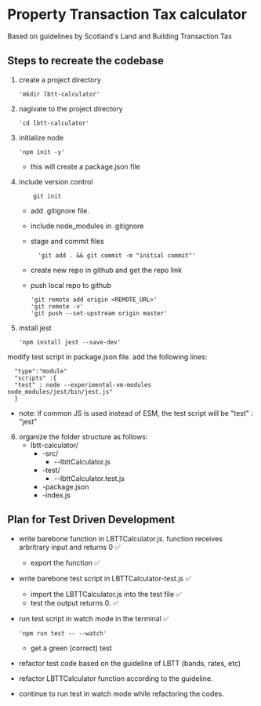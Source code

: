 # Property Transaction Tax calculator 
Based on guidelines by Scotland's Land and Building Transaction Tax

## Steps to recreate the codebase

1.  create a project directory

        'mkdir lbtt-calculator'

2.  nagivate to the project directory

        'cd lbtt-calculator'

3.  initialize node

        'npm init -y'

    - this will create a package.json file

4.  include version control

            git init

    - add .gitignore file.
    - include node_modules in .gitignore
    - stage and commit files

            'git add . && git commit -m "initial commit"'

    - create new repo in github and get the repo link
    - push local repo to github

          'git remote add origin <REMOTE_URL>'
          'git remote -v'
          'git push --set-upstream origin master'

5.  install jest

        'npm install jest --save-dev'

modify test script in package.json file. add the following lines:

      "type":"module"
      "scripts" :{
      "test" : node --experimental-vm-modules node_modules/jest/bin/jest.js"
      }

- note: if common JS is used instead of ESM, the test script will be "test" : "jest"

6.  organize the folder structure as follows:
    - lbtt-calculator/
      - -src/
        - --lbttCalculator.js
      - -test/
        - --lbttCalculator.test.js
      - -package.json
      - -index.js

## Plan for Test Driven Development

- write barebone function in LBTTCalculator.js. function receives arbritrary input and returns 0 ✅
  - export the function ✅
- write barebone test script in LBTTCalculator-test.js ✅
  - import the LBTTCalculator.js into the test file ✅
  - test the output returns 0. ✅
- run test script in watch mode in the terminal ✅

      'npm run test -- --watch'

  - get a green (correct) test

- refactor test code based on the guideline of LBTT (bands, rates, etc)
- refactor LBTTCalculator function according to the guideline.
- continue to run test in watch mode while refactoring the codes.
